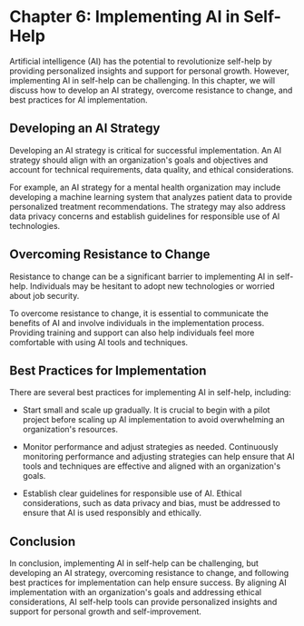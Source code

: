 Chapter 6: Implementing AI in Self-Help
=======================================

Artificial intelligence (AI) has the potential to revolutionize self-help by providing personalized insights and support for personal growth. However, implementing AI in self-help can be challenging. In this chapter, we will discuss how to develop an AI strategy, overcome resistance to change, and best practices for AI implementation.

Developing an AI Strategy
-------------------------

Developing an AI strategy is critical for successful implementation. An AI strategy should align with an organization's goals and objectives and account for technical requirements, data quality, and ethical considerations.

For example, an AI strategy for a mental health organization may include developing a machine learning system that analyzes patient data to provide personalized treatment recommendations. The strategy may also address data privacy concerns and establish guidelines for responsible use of AI technologies.

Overcoming Resistance to Change
-------------------------------

Resistance to change can be a significant barrier to implementing AI in self-help. Individuals may be hesitant to adopt new technologies or worried about job security.

To overcome resistance to change, it is essential to communicate the benefits of AI and involve individuals in the implementation process. Providing training and support can also help individuals feel more comfortable with using AI tools and techniques.

Best Practices for Implementation
---------------------------------

There are several best practices for implementing AI in self-help, including:

* Start small and scale up gradually. It is crucial to begin with a pilot project before scaling up AI implementation to avoid overwhelming an organization's resources.

* Monitor performance and adjust strategies as needed. Continuously monitoring performance and adjusting strategies can help ensure that AI tools and techniques are effective and aligned with an organization's goals.

* Establish clear guidelines for responsible use of AI. Ethical considerations, such as data privacy and bias, must be addressed to ensure that AI is used responsibly and ethically.

Conclusion
----------

In conclusion, implementing AI in self-help can be challenging, but developing an AI strategy, overcoming resistance to change, and following best practices for implementation can help ensure success. By aligning AI implementation with an organization's goals and addressing ethical considerations, AI self-help tools can provide personalized insights and support for personal growth and self-improvement.
